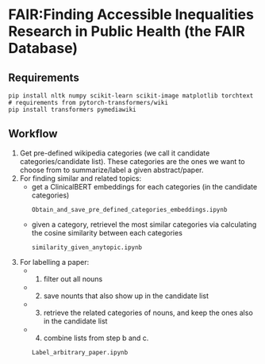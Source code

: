 # FAIR:Finding Accessible Inequalities Research in Public Health (the FAIR Database)

## Requirements
```shell script
pip install nltk numpy scikit-learn scikit-image matplotlib torchtext
# requirements from pytorch-transformers/wiki
pip install transformers pymediawiki
```
## Workflow
1. Get pre-defined wikipedia categories (we call it candidate categories/candidate list). These categories are the ones we want to choose from to summarize/label a given abstract/paper.
2. For finding similar and related topics:
    * get a ClinicalBERT embeddings for each categories (in the candidate categories)
      ```
      Obtain_and_save_pre_defined_categories_embeddings.ipynb
      ```
    * given a category, retrievel the most similar categories via calculating the cosine similarity between each categories
      ```
      similarity_given_anytopic.ipynb
      ```
3. For labelling a paper:
    * 1. filter out all nouns
    * 2. save nounts that also show up in the candidate list
    * 3. retrieve the related categories of nouns, and keep the ones also in the candidate list
    * 4. combine lists from step b and c.
      ```
      Label_arbitrary_paper.ipynb
      ```
